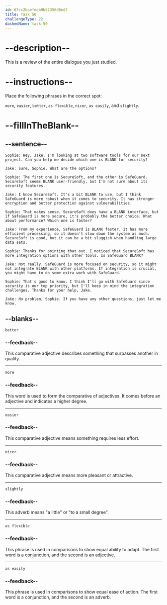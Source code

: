 ```yaml
---
id: 67cc2baefeeb9b62356d8ed7
title: Task 50
challengeType: 22
dashedName: task-50
---
```


<!-- REVIEW -->

# --description--

This is a review of the entire dialogue you just studied.

# --instructions--

Place the following phrases in the correct spot:  

`more`, `easier`, `better`, `as flexible`, `nicer`, `as easily`, and `slightly`.

# --fillInTheBlank--

## --sentence--

`Sophie: Hey, Jake. I'm looking at two software tools for our next project. Can you help me decide which one is BLANK for security?`  

`Jake: Sure, Sophie. What are the options?`  

`Sophie: The first one is SecureSoft, and the other is SafeGuard. SecureSoft seems BLANK user-friendly, but I'm not sure about its security features.`  

`Jake: I know SecureSoft. It's a bit BLANK to use, but I think SafeGuard is more robust when it comes to security. It has stronger encryption and better protection against vulnerabilities.`  

`Sophie: That makes sense. SecureSoft does have a BLANK interface, but if SafeGuard is more secure, it's probably the better choice. What about performance? Which one is faster?`  

`Jake: From my experience, SafeGuard is BLANK faster. It has more efficient processing, so it doesn't slow down the system as much. SecureSoft is good, but it can be a bit sluggish when handling large data sets.`  

`Sophie: Thanks for pointing that out. I noticed that SecureSoft has more integration options with other tools. Is SafeGuard BLANK?`  

`Jake: Not really. SafeGuard is more focused on security, so it might not integrate BLANK with other platforms. If integration is crucial, you might have to do some extra work with SafeGuard.`  

`Sophie: That's good to know. I think I'll go with SafeGuard since security is our top priority, but I'll keep in mind the integration challenges. Thanks for your help, Jake.`  

`Jake: No problem, Sophie. If you have any other questions, just let me know.`  

## --blanks--

`better`  

### --feedback--  

This comparative adjective describes something that surpasses another in quality.

---

`more`  

### --feedback--  

This word is used to form the comparative of adjectives. It comes before an adjective and indicates a higher degree.  

---

`easier`  

### --feedback--  

This comparative adjective means something requires less effort.

---

`nicer`  

### --feedback--  

This comparative adjective means more pleasant or attractive.

---

`slightly`  

### --feedback--  

This adverb means "a little" or "to a small degree".

---

`as flexible`  

### --feedback--  

This phrase is used in comparisons to show equal ability to adapt. The first word is a conjunction, and the second is an adjective.  

---

`as easily`  

### --feedback--  

This phrase is used in comparisons to show equal ease of action. The first word is a conjunction, and the second is an adverb.  

